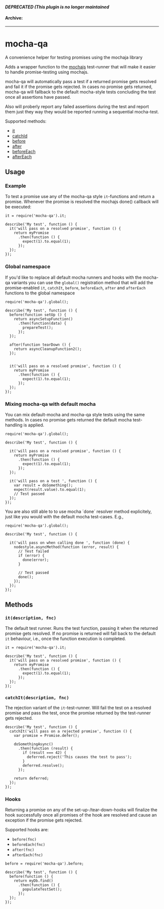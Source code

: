 #### *DEPRECATED (This plugin is no longer maintained*
#### Archive:

---

# mocha-qa
A convenience helper for testing promises using the mochaja library

Adds a wrapper function to the [mochajs](http://mochajs.org/) test-runner that will make it easier to handle promise-testing using mochajs.

mocha-qa will automatically pass a test if a returned promise gets resolved and fail it if the promise gets rejected. In cases no promise gets returned, mocha-qa will fallback to the default mocha-style tests concluding the test once all assertions have passed.

Also will proberly report any failed assertions during the test and report them just they way they would be reported running a sequential mocha-test.

Supported methods:

* [it](#itdescription-fnc)
* [catchId](#catchitdescription-fnc)
* [before](#hooks)
* [after](#hooks)
* [beforeEach](#hooks)
* [afterEach](#hooks)

## Usage

### Example

To test a promise use any of the mocha-qa style `it`-functions and return a promise. Whenever the promise is resolved the mochajs done() callback will be executed:

```
it = require('mocha-qa').it;

describe('My test', function () {
  it('will pass on a resolved promise', function () {
    return myPromise
      .then(function () {
        expect(1).to.equal(1);
      });
  });
});

```

### Global namespace

If you'd like to replace all default mocha runners and hooks with the mocha-qa variants you can use the `global()` registration method that will add the promise-enabled `it`, `catchIt`, `before`, `beforeEach`, `after` and `afterEach` functions to the global namespace

```
require('mocha-qa').global();

describe('My test', function () {
  before(function setUp () {
    return asyncSetupFunction()
      .then(function(data) {
        prepareTest();
      });
  });

  after(function tearDown () {
    return asyncCleanupFunction2();
  });


  it('will pass on a resolved promise', function () {
    return myPromise
      .then(function () {
        expect(1).to.equal(1);
      });
  });
});

```

### Mixing mocha-qa with default mocha

You can mix default-mocha and mocha-qa style tests using the same methods. In cases no promise gets returned the default mocha test-handling is applied.

```
require('mocha-qa').global();

describe('My test', function () {

  it('will pass on a resolved promise', function () {
    return myPromise
      .then(function () {
        expect(1).to.equal(1);
      });
  });

  it('will pass on a test ', function () {
    var result = doSomething();
    expect(result.value).to.equal(1);
    // Test passed
  });
});
```
You are also still able to to use mocha ´done´ resolver method explicitely, just like you would with the default mocha test-cases. E.g.,

```
require('mocha-qa').global();

describe('My test', function () {

  it('will pass on when calling done ', function (done) {
    nodestyle.asyncMethod(function (error, result) {
      // Test failed
      if (error) {
        done(error);
      }

      // Test passed
      done();
    });
  });
});
```

## Methods

### `it(description, fnc)`

The default test runner. Runs the test function, passing it when the returned promise gets resolved. If no promise is returned will fall back to the default `it` behaviour, i.e., once the function execution is completed.

```
it = require('mocha-qa').it;

describe('My test', function () {
  it('will pass on a resolved promise', function () {
    return myPromise
      .then(function () {
        expect(1).to.equal(1);
      });
  });
});

```

### `catchIt(description, fnc)`

The rejection variant of the `it`-test-runner. Will fail the test on a resolved promise and pass the test, once the promise returned by the test-runner gets rejected.

```
describe('My test', function () {
  catchIt('will pass on a rejected promise', function () {
    var promise = Promise.defer();

    doSomethingAsync()
      .then(function (result) {
        if (result === 42) {
          deferred.reject('This causes the test to pass');
        }
        deferred.resolve();
      });

    return deferred;
  });
});
```

### Hooks

Returning a promise on any of the set-up-/tear-down-hooks will finalize the hook successfully once all promises of the hook are resolved and cause an exception if the promise gets rejected.

Supported hooks are:

* `before(fnc)`
* `beforeEach(fnc)`
* `after(fnc)`
* `afterEach(fnc)`

```
before = require('mocha-qa').before;

describe('My test', function () {
  before(function () {
    return myDb.find()
      .then(function () {
        populateTestSet();
      });
  });
});

```
